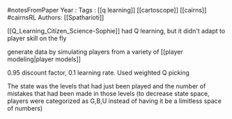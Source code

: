 #notesFromPaper
Year   :
Tags   : [[q learning]] [[cartoscope]] [[cairns]] #cairnsRL
Authors: [[Spatharioti]]

[[Q_Learning_Citizen_Science-Sophie]] had Q learning, but it didn't adapt to player skill on the fly

generate data by simulating players from a variety of [[player modeling|player models]]

0.95 discount factor, 0.1 learning rate. Used weighted Q picking

The state was the levels that had just been played and the number of mistakes that had been made in those levels (to decrease state space, players were categorized as G,B,U instead of having it be a limitless space of numbers)